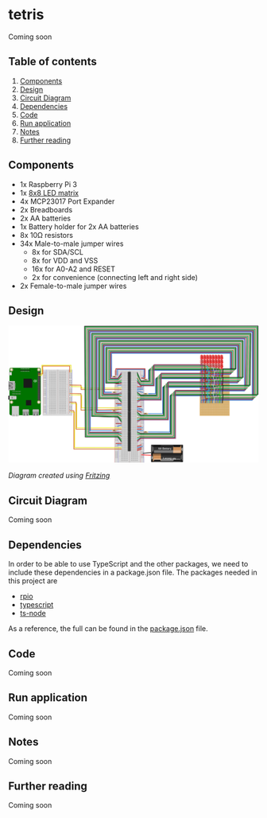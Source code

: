 # tetris
Coming soon

## Table of contents
1. [Components](#components)
2. [Design](#design)
3. [Circuit Diagram](#circuit-diagram)
4. [Dependencies](#dependencies)
5. [Code](#code)
6. [Run application](#run-application)
7. [Notes](#notes)
8. [Further reading](#further-reading)

## Components
- 1x Raspberry Pi 3
- 1x [8x8 LED matrix](../led-matrix-8x8)
- 4x MCP23017 Port Expander
- 2x Breadboards
- 2x AA batteries
- 1x Battery holder for 2x AA batteries
- 8x 10&Omega; resistors
- 34x Male-to-male jumper wires
  - 8x for SDA/SCL
  - 8x for VDD and VSS
  - 16x for A0-A2 and RESET
  - 2x for convenience (connecting left and right side)
- 2x Female-to-male jumper wires

## Design

![Fritzing diagram of the tetris example](./images/led-matrix-8x8-raspberry-pi.svg)

*Diagram created using [Fritzing](https://fritzing.org/home/)*

## Circuit Diagram
Coming soon

## Dependencies
In order to be able to use TypeScript and the other packages, we need to include these dependencies in a package.json file.
The packages needed in this project are

- [rpio](https://www.npmjs.com/package/rpio)
- [typescript](https://www.npmjs.com/package/typescript)
- [ts-node](https://www.npmjs.com/package/ts-node)

As a reference, the full can be found in the [package.json](./package.json) file.


## Code
Coming soon

## Run application
Coming soon

## Notes
Coming soon

## Further reading
Coming soon
